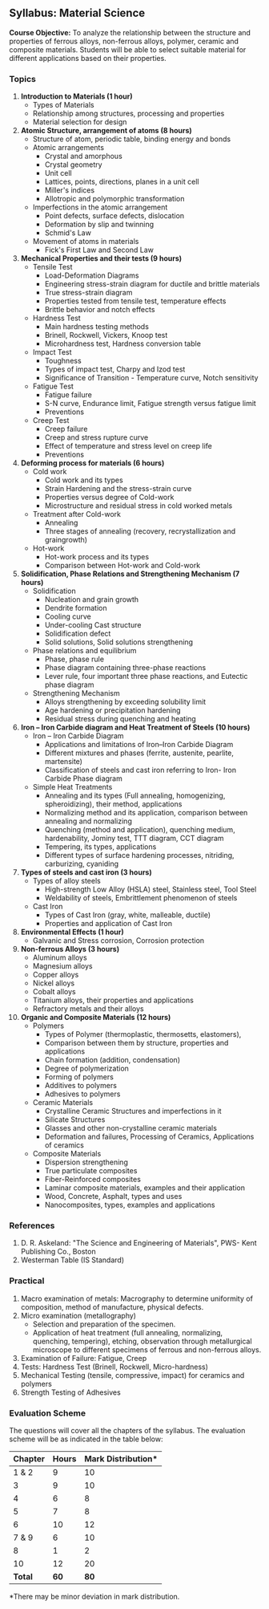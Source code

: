 ## Syllabus: Material Science

**Course Objective:** To analyze the relationship between the structure and properties of ferrous alloys, non-ferrous alloys, polymer, ceramic and composite materials. Students will be able to select suitable material for different applications based on their properties.

### Topics

1. **Introduction to Materials (1 hour)**
    - Types of Materials
    - Relationship among structures, processing and properties
    - Material selection for design
2. **Atomic Structure, arrangement of atoms (8 hours)**
    - Structure of atom, periodic table, binding energy and bonds
    - Atomic arrangements
        - Crystal and amorphous
        - Crystal geometry
        - Unit cell
        - Lattices, points, directions, planes in a unit cell
        - Miller's indices
        - Allotropic and polymorphic transformation
    - Imperfections in the atomic arrangement
        - Point defects, surface defects, dislocation
        - Deformation by slip and twinning
        - Schmid's Law
    - Movement of atoms in materials
        - Fick's First Law and Second Law
3. **Mechanical Properties and their tests (9 hours)**
    - Tensile Test
        - Load-Deformation Diagrams
        - Engineering stress-strain diagram for ductile and brittle materials
        - True stress-strain diagram
        - Properties tested from tensile test, temperature effects
        - Brittle behavior and notch effects
    - Hardness Test
        - Main hardness testing methods
        - Brinell, Rockwell, Vickers, Knoop test
        - Microhardness test, Hardness conversion table
    - Impact Test
        - Toughness
        - Types of impact test, Charpy and Izod test
        - Significance of Transition - Temperature curve, Notch sensitivity
    - Fatigue Test
        - Fatigue failure
        - S-N curve, Endurance limit, Fatigue strength versus fatigue limit
        - Preventions
    - Creep Test
        - Creep failure
        - Creep and stress rupture curve
        - Effect of temperature and stress level on creep life
        - Preventions
4. **Deforming process for materials (6 hours)**
    - Cold work
        - Cold work and its types
        - Strain Hardening and the stress-strain curve
        - Properties versus degree of Cold-work
        - Microstructure and residual stress in cold worked metals
    - Treatment after Cold-work
        - Annealing
        - Three stages of annealing (recovery, recrystallization and graingrowth)
    - Hot-work
        - Hot-work process and its types
        - Comparison between Hot-work and Cold-work
5. **Solidification, Phase Relations and Strengthening Mechanism (7 hours)**
    - Solidification
        - Nucleation and grain growth
        - Dendrite formation
        - Cooling curve
        - Under-cooling Cast structure
        - Solidification defect
        - Solid solutions, Solid solutions strengthening
    - Phase relations and equilibrium
        - Phase, phase rule
        - Phase diagram containing three-phase reactions
        - Lever rule, four important three phase reactions, and Eutectic phase diagram
    - Strengthening Mechanism
        - Alloys strengthening by exceeding solubility limit
        - Age hardening or precipitation hardening
        - Residual stress during quenching and heating
6. **Iron – Iron Carbide diagram and Heat Treatment of Steels (10 hours)**
    - Iron – Iron Carbide Diagram
        - Applications and limitations of Iron–Iron Carbide Diagram
        - Different mixtures and phases (ferrite, austenite, pearlite, martensite)
        - Classification of steels and cast iron referring to Iron- Iron Carbide Phase diagram
    - Simple Heat Treatments
        - Annealing and its types (Full annealing, homogenizing, spheroidizing), their method, applications
        - Normalizing method and its application, comparison between annealing and normalizing
        - Quenching (method and application), quenching medium, hardenability, Jominy test, TTT diagram, CCT diagram
        - Tempering, its types, applications
        - Different types of surface hardening processes, nitriding, carburizing, cyaniding
7. **Types of steels and cast iron (3 hours)**
    - Types of alloy steels
        - High-strength Low Alloy (HSLA) steel, Stainless steel, Tool Steel
        - Weldability of steels, Embrittlement phenomenon of steels
    - Cast Iron
        - Types of Cast Iron (gray, white, malleable, ductile)
        - Properties and application of Cast Iron
8. **Environmental Effects (1 hour)**
    - Galvanic and Stress corrosion, Corrosion protection
9. **Non-ferrous Alloys (3 hours)**
    - Aluminum alloys
    - Magnesium alloys
    - Copper alloys
    - Nickel alloys
    - Cobalt alloys
    - Titanium alloys, their properties and applications
    - Refractory metals and their alloys
10. **Organic and Composite Materials (12 hours)**
    - Polymers
        - Types of Polymer (thermoplastic, thermosetts, elastomers),
        - Comparison between them by structure, properties and applications
        - Chain formation (addition, condensation)
        - Degree of polymerization
        - Forming of polymers
        - Additives to polymers
        - Adhesives to polymers
    - Ceramic Materials
        - Crystalline Ceramic Structures and imperfections in it
        - Silicate Structures
        - Glasses and other non-crystalline ceramic materials
        - Deformation and failures, Processing of Ceramics, Applications of ceramics
    - Composite Materials
        - Dispersion strengthening
        - True particulate composites
        - Fiber-Reinforced composites
        - Laminar composite materials, examples and their application
        - Wood, Concrete, Asphalt, types and uses
        - Nanocomposites, types, examples and applications

### References

1. D. R. Askeland: "The Science and Engineering of Materials", PWS- Kent Publishing Co., Boston
2. Westerman Table (IS Standard)

### Practical

1. Macro examination of metals: Macrography to determine uniformity of composition, method of manufacture, physical defects.
2. Micro examination (metallography)
    - Selection and preparation of the specimen.
    - Application of heat treatment (full annealing, normalizing, quenching, tempering), etching, observation through metallurgical microscope to different specimens of ferrous and non-ferrous alloys.
3. Examination of Failure: Fatigue, Creep
4. Tests: Hardness Test (Brinell, Rockwell, Micro-hardness)
5. Mechanical Testing (tensile, compressive, impact) for ceramics and polymers
6. Strength Testing of Adhesives

### Evaluation Scheme

The questions will cover all the chapters of the syllabus. The evaluation scheme will be as indicated in the table below:

| Chapter | Hours | Mark Distribution* |
|---|---|---|
| 1 & 2 | 9 | 10 |
| 3 | 9 | 10 |
| 4 | 6 | 8 |
| 5 | 7 | 8 |
| 6 | 10 | 12 |
| 7 & 9 | 6 | 10 |
| 8 | 1 | 2 |
| 10 | 12 | 20 |
| **Total** | **60** | **80** |

*There may be minor deviation in mark distribution.